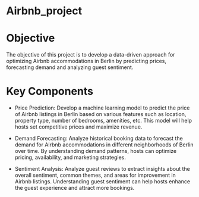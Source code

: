 # Airbnb_project

# Objective
The objective of this project is to develop a data-driven approach for optimizing Airbnb accommodations in Berlin by predicting prices, forecasting demand and analyzing guest sentiment.

# Key Components

- Price Prediction: Develop a machine learning model to predict the price of Airbnb listings in Berlin based on various features such as location, property type, number of bedrooms, amenities, etc. This model will help hosts set competitive prices and maximize revenue.

- Demand Forecasting: Analyze historical booking data to forecast the demand for Airbnb accommodations in different neighborhoods of Berlin over time. By understanding demand patterns, hosts can optimize pricing, availability, and marketing strategies.

- Sentiment Analysis: Analyze guest reviews to extract insights about the overall sentiment, common themes, and areas for improvement in Airbnb listings. Understanding guest sentiment can help hosts enhance the guest experience and attract more bookings.